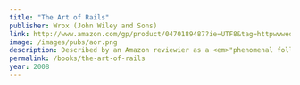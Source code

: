 ```yaml
---
title: "The Art of Rails"
publisher: Wrox (John Wiley and Sons)
link: http://www.amazon.com/gp/product/0470189487?ie=UTF8&tag=httpwwwedward-20&linkCode=as2&camp=1789&creative=9325&creativeASIN=0470189487
image: /images/pubs/aor.png
description: Described by an Amazon reviewier as a <em>"phenomenal follow-on book for anyone who has completed a beginner Ruby on Rails book and is looking for moving on to the next step."</em> Rails has undergone a lot of changes lately, but the underlying design patterns that this book addresses remain the same.
permalink: /books/the-art-of-rails
year: 2008
---
```

